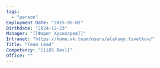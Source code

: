 ```yaml
---
tags:
  - "person"
Employment Date: "2015-06-02"
Birthdate: "2024-12-23"
Manager: "[[Фарит Хуснояров]]"
Intranet: "https://home.vk.team/users/aleksey.tsvetkov/"
Title: "Team Lead"
Competency: "[[iOS Dev]]"
Office: ""
---
```

